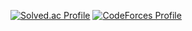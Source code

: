 [![Solved.ac Profile](http://mazassumnida.wtf/api/v2/generate_badge?boj=man_of_learning)](https://solved.ac/man_of_learning)
[![CodeForces Profile](http://cf.leed.at?id=man_of_learning)](https://codeforces.com/profile/man_of_learning)
